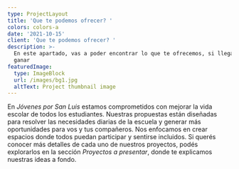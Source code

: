 ```yaml
---
type: ProjectLayout
title: 'Que te podemos ofrecer? '
colors: colors-a
date: '2021-10-15'
client: 'Que te podemos ofrecer? '
description: >-
  En este apartado, vas a poder encontrar lo que te ofrecemos, si llegamos a
  ganar
featuredImage:
  type: ImageBlock
  url: /images/bg1.jpg
  altText: Project thumbnail image
---
```

En *Jóvenes por San Luis* estamos comprometidos con mejorar la vida escolar de todos los estudiantes. Nuestras propuestas están diseñadas para resolver las necesidades diarias de la escuela y generar más oportunidades para vos y tus compañeros. Nos enfocamos en crear espacios donde todos puedan participar y sentirse incluidos. Si querés conocer más detalles de cada uno de nuestros proyectos, podés explorarlos en la sección *Proyectos a presentar*, donde te explicamos nuestras ideas a fondo.



